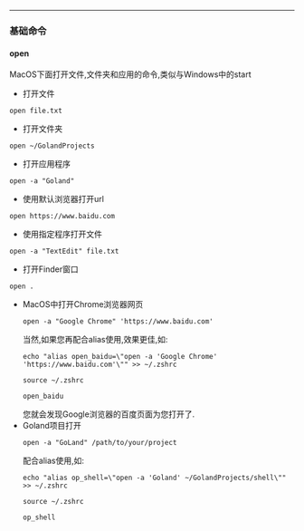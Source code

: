 
<article-title title="Linux常用命令"></article-title>

<article-meta date="2023年8月10日"></article-meta>

---

### 基础命令

#### open
MacOS下面打开文件,文件夹和应用的命令,类似与Windows中的start

* 打开文件
```shell
open file.txt
```

* 打开文件夹
```shell
open ~/GolandProjects
```

* 打开应用程序
```shell
open -a "Goland"
```

* 使用默认浏览器打开url
```shell
open https://www.baidu.com
```

* 使用指定程序打开文件
```shell
open -a "TextEdit" file.txt
```

* 打开Finder窗口
```shell
open .
```

* MacOS中打开Chrome浏览器网页
    ```shell
    open -a "Google Chrome" 'https://www.baidu.com'
    ```
    当然,如果您再配合alias使用,效果更佳,如:
    ```shell
    echo "alias open_baidu=\"open -a 'Google Chrome' 'https://www.baidu.com'\"" >> ~/.zshrc
    
    source ~/.zshrc
    
    open_baidu 
    ```
    您就会发现Google浏览器的百度页面为您打开了.
* Goland项目打开
   ```shell
  open -a "GoLand" /path/to/your/project
  ```
  配合alias使用,如:
  ```shell
  echo "alias op_shell=\"open -a 'Goland' ~/GolandProjects/shell\"" >> ~/.zshrc
      
  source ~/.zshrc
  
  op_shell 
  ```